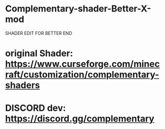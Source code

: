 # Complementary-shader-Better-X-mod
SHADER EDIT FOR BETTER END
# original Shader: https://www.curseforge.com/minecraft/customization/complementary-shaders
# DISCORD dev: https://discord.gg/complementary

